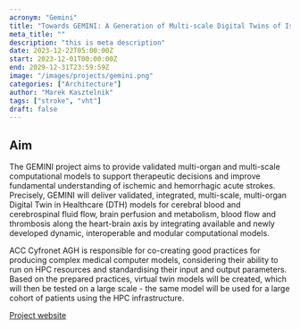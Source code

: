 ```yaml
---
acronym: "Gemini"
title: "Towards GEMINI: A Generation of Multi-scale Digital Twins of Ischaemic and Haemorrhagic Stroke Patients"
meta_title: ""
description: "this is meta description"
date: 2023-12-22T05:00:00Z
start: 2023-12-01T00:00:00Z
end: 2029-12-31T23:59:59Z
image: "/images/projects/gemini.png"
categories: ["Architecture"]
author: "Marek Kasztelnik"
tags: ["stroke", "vht"]
draft: false
---
```


## Aim
The GEMINI project aims to provide validated multi-organ and multi-scale computational models to support therapeutic decisions and improve fundamental understanding of ischemic and hemorrhagic acute strokes. Precisely, GEMINI will deliver validated, integrated, multi-scale, multi-organ Digital Twin in Healthcare (DTH) models for cerebral blood and cerebrospinal fluid flow, brain perfusion and metabolism, blood flow and thrombosis along the heart-brain axis by integrating available and newly developed dynamic, interoperable and modular computational models.

ACC Cyfronet AGH is responsible for co-creating good practices for producing complex medical computer models, considering their ability to run on HPC resources and standardising their input and output parameters. Based on the prepared practices, virtual twin models will be created, which will then be tested on a large scale - the same model will be used for a large cohort of patients using the HPC infrastructure.

[Project website](https://dth-gemini.eu/)
